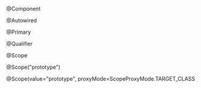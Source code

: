 @Component

@Autowired

@Primary

@Qualifier

@Scope

@Scope("prototype")

@Scope(value="prototype", proxyMode=ScopeProxyMode.TARGET_CLASS
